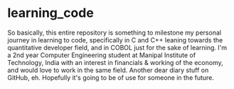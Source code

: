 # learning_code

So basically, this entire repository is something to milestone my personal journey in learning to code, specifically in C and C++ leaning towards the quantitative developer field, and in COBOL just for the sake of learning. I'm a 2nd year Computer Engineering student at Manipal Institute of Technology, India with an interest in financials & working of the economy, and would love to work in the same field. Another dear diary stuff on GitHub, eh. Hopefully it's going to be of use for someone in the future.
